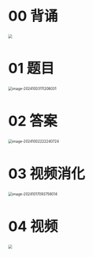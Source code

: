 # 00 背诵

<img src="https://cvp.oss-cn-shanghai.aliyuncs.com/202410141557892.png" style="zoom:50%;" />



# 01 题目

<img src="https://cvp.oss-cn-shanghai.aliyuncs.com/202410031112071.png" alt="image-20241003111206031" style="zoom:50%;" />



# 02 答案

<img src="https://cvp.oss-cn-shanghai.aliyuncs.com/202410022222774.png" alt="image-20241002222240724" style="zoom:50%;" />



# 03 视频消化

<img src="https://cvp.oss-cn-shanghai.aliyuncs.com/202410170938251.png" alt="image-20241017093758014" style="zoom:50%;" />



# 04 视频

<img src="https://cvp.oss-cn-shanghai.aliyuncs.com/202410131528211.png" style="zoom:50%;" />
